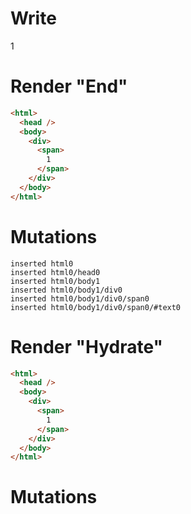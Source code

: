 # Write
  <div><span>1</span></div>


# Render "End"
```html
<html>
  <head />
  <body>
    <div>
      <span>
        1
      </span>
    </div>
  </body>
</html>
```

# Mutations
```
inserted html0
inserted html0/head0
inserted html0/body1
inserted html0/body1/div0
inserted html0/body1/div0/span0
inserted html0/body1/div0/span0/#text0
```


# Render "Hydrate"
```html
<html>
  <head />
  <body>
    <div>
      <span>
        1
      </span>
    </div>
  </body>
</html>
```

# Mutations
```

```